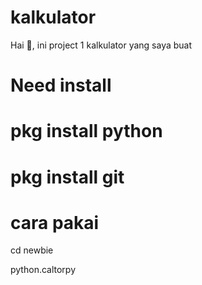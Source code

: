 # kalkulator
Hai 👋, ini project 1 kalkulator yang saya buat

# Need install

# pkg install python
# pkg install git 

# cara pakai

  cd newbie

  python.caltorpy
